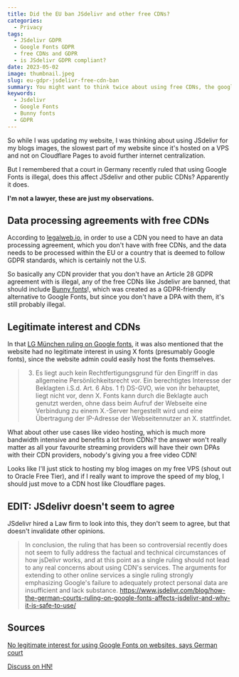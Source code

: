 ```yaml
---
title: Did the EU ban JSdelivr and other free CDNs?
categories:
  - Privacy
tags:
  - JSdelivr GDPR
  - Google Fonts GDPR
  - free CDNs and GDPR
  - is JSdelivr GDPR compliant?
date: 2023-05-02
image: thumbnail.jpeg
slug: eu-gdpr-jsdelivr-free-cdn-ban
summary: You might want to think twice about using free CDNs, the google fonts ban in Germany might affects the legality of CDNs like JSdelivr and Bunny fonts.
keywords:
  - Jsdelivr
  - Google Fonts
  - Bunny fonts
  - GDPR
---
```


So while I was updating my website, I was thinking about using JSdelivr for my blogs images, the slowest part of my website since it's hosted on a VPS and not on Cloudflare Pages to avoid further internet centralization.

But I remembered that a court in Germany recently ruled that using Google Fonts is illegal, does this affect JSdelivr and other public CDNs? Apparently it does.

**I'm not a lawyer, these are just my observations.**

## Data processing agreements with free CDNs

According to [legalweb.io](https://legalweb.io/en/news-en/cdns-with-gdpr-in-mind/), in order to use a CDN you need to have an data processing agreement, which you don't have with free CDNs, and the data needs to be processed within the EU or a country that is deemed to follow GDPR standards, which is certainly not the U.S. 

So basically any CDN provider that you don't have an Article 28 GDPR agreement with is illegal, any of the free CDNs like Jsdelivr are banned, that should include [Bunny fonts](https://fonts.bunny.net/)!, which was created as a GDPR-friendly alternative to Google Fonts, but since you don't have a DPA with them, it's still probably illegal.

## Legitimate interest and CDNs

In that [LG München ruling on Google fonts](https://rewis.io/urteile/urteil/lhm-20-01-2022-3-o-1749320/), it was also mentioned that the website had no legitimate interest in using X fonts (presumably Google fonts), since the website admin could easily host the fonts themselves.

> 3. Es liegt auch kein Rechtfertigungsgrund für den Eingriff in das allgemeine Persönlichkeitsrecht vor. Ein berechtigtes Interesse der Beklagten i.S.d. Art. 6 Abs. 1 f) DS-GVO, wie von ihr behauptet, liegt nicht vor, denn X. Fonts kann durch die Beklagte auch genutzt werden, ohne dass beim Aufruf der Webseite eine Verbindung zu einem X.-Server hergestellt wird und eine Übertragung der IP-Adresse der Webseitennutzer an X. stattfindet.

What about other use cases like video hosting, which is much more bandwidth intensive and benefits a lot from CDNs? the answer won't really matter as all your favourite streaming providers will have their own DPAs with their CDN providers, nobody's giving you a free video CDN!

Looks like I'll just stick to hosting my blog images on my free VPS (shout out to Oracle Free Tier), and if I really want to improve the speed of my blog, I should just move to a CDN host like Cloudflare pages.

## EDIT: JSdelivr doesn't seem to agree

JSdelivr hired a Law firm to look into this, they don't seem to agree, but that doesn't invalidate other opinions.

> In conclusion, the ruling that has been so controversial recently does not seem to fully address the factual and technical circumstances of how jsDelivr works, and at this point as a single ruling should not lead to any real concerns about using CDN's services. The arguments for extending to other online services a single ruling strongly emphasizing Google's failure to adequately protect personal data are insufficient and lack substance.
https://www.jsdelivr.com/blog/how-the-german-courts-ruling-on-google-fonts-affects-jsdelivr-and-why-it-is-safe-to-use/

## Sources

[No legitimate interest for using Google Fonts on websites, says German court](https://reddit.com/r/gdpr/comments/sg8sll/no_legitimate_interest_for_using_google_fonts_on/)

[Discuss on HN!](https://news.ycombinator.com/item?id=35793009)
